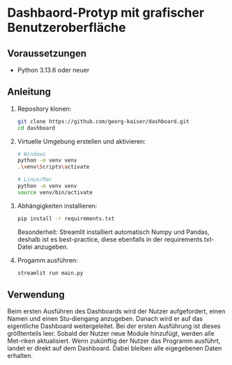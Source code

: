 # Dashbaord-Protyp mit grafischer Benutzeroberfläche

## Voraussetzungen
- Python 3.13.6 oder neuer

## Anleitung
1. Repository klonen:
   ```bash
   git clone https://github.com/georg-kaiser/dashboard.git
   cd dashboard
   ```

2. Virtuelle Umgebung erstellen und aktivieren:
    ```bash
   # Windows
   python -m venv venv
   .\venv\Scripts\activate
   ```
   ```bash
   # Linux/Mac
   python -m venv venv
   source venv/bin/activate
   ```

3. Abhängigkeiten installieren:
   ```bash
   pip install -r requirements.txt
   ```
   Besonderheit: Streamlit installiert automatisch Numpy und Pandas, deshalb ist es best-practice, diese ebenfalls in der requirements.txt-Datei anzugeben.

4. Progamm ausführen:
   ```bash
   streamlit run main.py
   ```

## Verwendung
Beim ersten Ausführen des Dashboards wird der Nutzer aufgefordert, einen Namen und einen Stu-diengang anzugeben. Danach wird er auf das eigentliche Dashboard weitergeleitet.
Bei der ersten Ausführung ist dieses größtenteils leer. Sobald der Nutzer neue Module hinzufügt, werden alle Met-riken aktualisiert. 
Wenn zukünftig der Nutzer das Programm ausführt, landet er direkt auf dem Dashboard. Dabei bleiben alle eigegebenen Daten erhalten.

